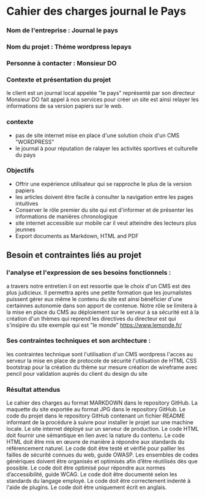 # Cahier des charges journal le Pays
### Nom de l'entreprise : Journal le pays 
### Nom du projet : Théme wordpress lepays
### Personne à contacter : Monsieur DO
### Contexte et présentation du projet

le client est un journal local appelée "le pays" représenté par son directeur Monsieur DO fait appel à nos services pour créer un site est ainsi relayer les informations de sa version papiers sur le web.
### contexte 

- pas de site internet mise en place d'une solution choix d'un CMS "WORDPRESS"
- le journal à pour réputation de ralayer les activités sportives et culturelle du pays


### Objectifs

- Offrir une expérience utilisateur qui se rapproche le plus de la version papiers
- les articles doivent être facile à consulter la navigation entre les pages intuitives
- Conserver le rôle premier du site qui est d'informer et de présenter les informations de manières chronologique
- site internet accessible sur mobile car il veut atteindre des lecteurs plus jeunnes
- Export documents as Markdown, HTML and PDF

## Besoin et contraintes liés au projet
### l'analyse et l'expression de ses besoins fonctionnels :
a travers notre entretien il on est ressortie que le choix d'un CMS est des plus judicieux. Il permettra après une petite formation que les journalistes puissent gérer eux même le contenu du site est ainsi bénéficier d'une certainnes autonomie dans son apport de contenue. 
Notre rôle se limitera à la mise en place du CMS au déploiement sur le serveur à sa sécurité est à la création d'un thèmes qui reprend les directives du directeur est qui s'insipire du site exemple qui est "le monde" https://www.lemonde.fr/

### Ses contraintes techniques et son archtecture :

les contraintes technique sont l'utilisation d'un CMS wordpress
l'acces au serveur
la mise en place de protocole de sécurité
l'utilisation de HTML CSS bootstrap pour la création du thème sur mesure
création de wireframe avec pencil pour validation auprés du client du design du site

### Résultat attendus
Le cahier des charges au format MARKDOWN dans le repository GitHub.
La maquette du site exportée au format JPG dans le repository GitHub.
Le code du projet dans le repository GitHub contenant un fichier README informant de la procédure à suivre pour installer le projet sur une machine locale.
Le site internet déployé sur un serveur de production.
Le code HTML doit fournir une sémantique en lien avec la nature du contenu.
Le code HTML doit être mis en œuvre de manière à répondre aux standards du référencement naturel.
Le code doit être testé et vérifié pour pallier les failles de sécurité connues du web, guide OWASP.
Les ensembles de codes génériques doivent être organisés et optimisés afin d’être réutilisés dès que possible.
Le code doit être optimisé pour répondre aux normes d’accessibilité, guide WCAG.
Le code doit être documenté selon les standards du langage employé.
Le code doit être correctement indenté à l'aide de plugins.
Le code doit être uniquement écrit en anglais.